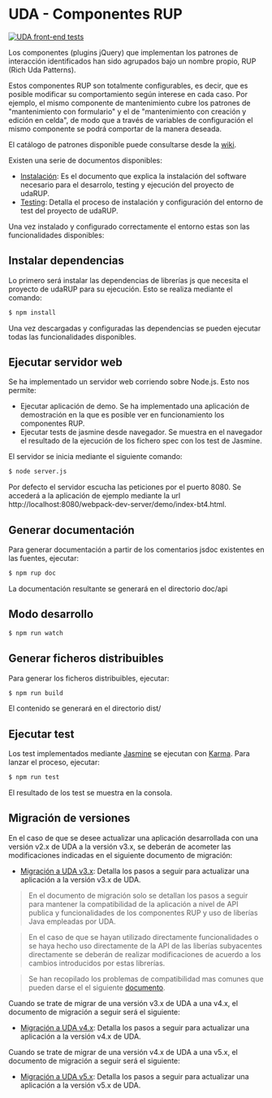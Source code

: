 # UDA - Componentes RUP
[![UDA front-end tests](https://github.com/UDA-EJIE/udaRUP/actions/workflows/tests.yml/badge.svg?branch=master)](https://github.com/UDA-EJIE/udaRUP/actions/workflows/tests.yml)

Los componentes (plugins jQuery) que implementan los patrones de interacción identificados han sido agrupados bajo un nombre propio, RUP (Rich Uda Patterns).

Estos componentes RUP son totalmente configurables, es decir, que es posible modificar su comportamiento según interese en cada caso. Por ejemplo, el mismo componente de mantenimiento cubre los patrones de "mantenimiento con formulario" y el de "mantenimiento con creación y edición en celda", de modo que a través de variables de configuración el mismo componente se podrá comportar de la manera deseada.

El catálogo de patrones disponible puede consultarse desde la [wiki](https://github.com/UDA-EJIE/uda-ejie.github.io/wiki/Patrones).

Existen una serie de documentos disponibles:

* [Instalación](https://github.com/UDA-EJIE/udaRUP/blob/develop/doc/INSTALL.md): Es el documento que explica la instalación del software necesario para el desarrolo, testing y ejecución del proyecto de udaRUP.
* [Testing](https://github.com/UDA-EJIE/udaRUP/blob/develop/doc/TESTING.md): Detalla el proceso de instalación y configuración del entorno de test del proyecto de udaRUP.

Una vez instalado y configurado correctamente el entorno estas son las funcionalidades disponibles:

## Instalar dependencias

Lo primero será instalar las dependencias de librerías js que necesita el proyecto de udaRUP para su ejecución. Esto se realiza mediante el comando:

```sh
$ npm install
```

Una vez descargadas y configuradas las dependencias se pueden ejecutar todas las funcionalidades disponibles.

## Ejecutar servidor web

Se ha implementado un servidor web corriendo sobre Node.js. Esto nos permite:

* Ejecutar aplicación de demo. Se ha implementado una aplicación de demostración en la que es posible ver en funcionamiento los componentes RUP.
* Ejecutar tests de jasmine desde navegador. Se muestra en el navegador el resultado de la ejecución de los fichero spec con los test de Jasmine.

El servidor se inicia mediante el siguiente comando:

```sh
$ node server.js
```

Por defecto el servidor escucha las peticiones por el puerto 8080. Se accederá a la aplicación de ejemplo mediante la url http://localhost:8080/webpack-dev-server/demo/index-bt4.html.


## Generar documentación

Para generar documentación a partir de los comentarios jsdoc existentes en las fuentes, ejecutar:

```sh
$ npm rup doc
```

La documentación resultante se generará en el directorio doc/api

## Modo desarrollo

```sh
$ npm run watch
```


## Generar ficheros distribuibles

Para generar los ficheros distribuibles, ejecutar:

```sh
$ npm run build
```

El contenido se generará en el directorio dist/

## Ejecutar test

Los test implementados mediante [Jasmine](http://jasmine.github.io/) se ejecutan con [Karma](https://karma-runner.github.io/1.0/index.html). Para lanzar el proceso, ejecutar:

```sh
$ npm run test
```

El resultado de los test se muestra en la consola.


## Migración de versiones

En el caso de que se desee actualizar una aplicación desarrollada con una versión v2.x de UDA a la versión v3.x, se deberán de acometer las modificaciones indicadas en el siguiente documento de migración:
* [Migración a UDA v3.x](./doc/MIGRACION_2-3.md): Detalla los pasos a seguir para actualizar una aplicación a la versión v3.x de UDA.

> En el documento de migración solo se detallan los pasos a seguir para mantener la compatibilidad de la aplicación a nivel de API publica y funcionalidades de los componentes RUP y uso de liberías Java empleadas por UDA.

> En el caso de que se hayan utilizado directamente funcionalidades o se haya hecho uso directamente de la API de las liberías subyacentes directamente se deberán de realizar modificaciones de acuerdo a los cambios introducidos por estas librerías.

> Se han recopilado los problemas de compatibilidad mas comunes que pueden darse el el siguiente [documento](https://github.com/UDA-EJIE/udaRUP/blob/master/doc/COMPONENTES_3.md).

Cuando se trate de migrar de una versión v3.x de UDA a una v4.x, el documento de migración a seguir será el siguiente:
* [Migración a UDA v4.x](./doc/MIGRACION_3-4.md): Detalla los pasos a seguir para actualizar una aplicación a la versión v4.x de UDA.

Cuando se trate de migrar de una versión v4.x de UDA a una v5.x, el documento de migración a seguir será el siguiente:
* [Migración a UDA v5.x](./doc/MIGRACION_4-5.md): Detalla los pasos a seguir para actualizar una aplicación a la versión v5.x de UDA.
